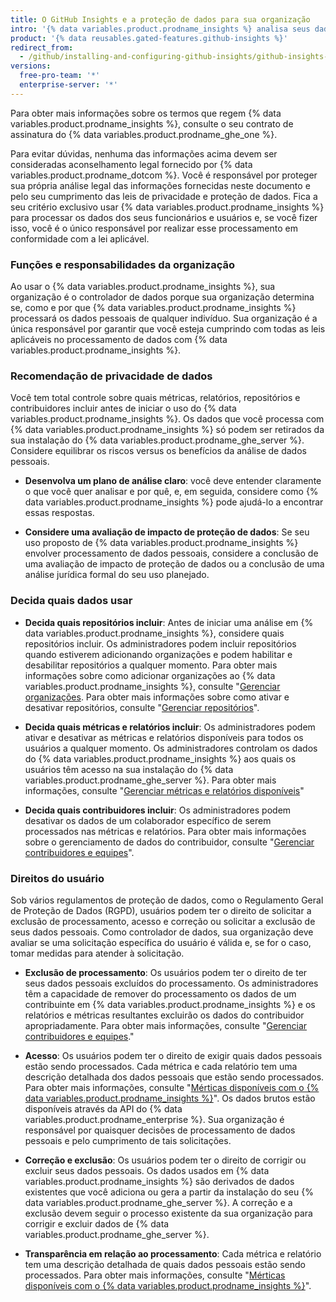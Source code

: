 ```yaml
---
title: O GitHub Insights e a proteção de dados para sua organização
intro: '{% data variables.product.prodname_insights %} analisa seus dados {% data variables.product.prodname_ghe_server %}. Esses dados podem incluir dados pessoais de indivíduos em sua organização que podem ter o direito de entender como esses dados pessoais estão sendo usados.'
product: '{% data reusables.gated-features.github-insights %}'
redirect_from:
  - /github/installing-and-configuring-github-insights/github-insights-and-data-protection-for-your-organization
versions:
  free-pro-team: '*'
  enterprise-server: '*'
---
```


Para obter mais informações sobre os termos que regem {% data variables.product.prodname_insights %}, consulte o seu contrato de assinatura do {% data variables.product.prodname_ghe_one %}.

Para evitar dúvidas, nenhuma das informações acima devem ser consideradas aconselhamento legal fornecido por {% data variables.product.prodname_dotcom %}. Você é responsável por proteger sua própria análise legal das informações fornecidas neste documento e pelo seu cumprimento das leis de privacidade e proteção de dados. Fica a seu critério exclusivo usar {% data variables.product.prodname_insights %} para processar os dados dos seus funcionários e usuários e, se você fizer isso, você é o único responsável por realizar esse processamento em conformidade com a lei aplicável.

### Funções e responsabilidades da organização

Ao usar o {% data variables.product.prodname_insights %}, sua organização é o controlador de dados porque sua organização determina se, como e por que {% data variables.product.prodname_insights %} processará os dados pessoais de qualquer indivíduo. Sua organização é a única responsável por garantir que você esteja cumprindo com todas as leis aplicáveis no processamento de dados com {% data variables.product.prodname_insights %}.

### Recomendação de privacidade de dados

Você tem total controle sobre quais métricas, relatórios, repositórios e contribuidores incluir antes de iniciar o uso do {% data variables.product.prodname_insights %}. Os dados que você processa com {% data variables.product.prodname_insights %} só podem ser retirados da sua instalação do {% data variables.product.prodname_ghe_server %}. Considere equilibrar os riscos versus os benefícios da análise de dados pessoais.

- **Desenvolva um plano de análise claro**: você deve entender claramente o que você quer analisar e por quê, e, em seguida, considere como {% data variables.product.prodname_insights %} pode ajudá-lo a encontrar essas respostas.

- **Considere uma avaliação de impacto de proteção de dados**: Se seu uso proposto de {% data variables.product.prodname_insights %} envolver processamento de dados pessoais, considere a conclusão de uma avaliação de impacto de proteção de dados ou a conclusão de uma análise jurídica formal do seu uso planejado.

### Decida quais dados usar

- **Decida quais repositórios incluir**: Antes de iniciar uma análise em {% data variables.product.prodname_insights %}, considere quais repositórios incluir. Os administradores podem incluir repositórios quando estiverem adicionando organizações e podem habilitar e desabilitar repositórios a qualquer momento. Para obter mais informações sobre como adicionar organizações ao {% data variables.product.prodname_insights %}, consulte "[Gerenciar organizações](/insights/installing-and-configuring-github-insights/managing-organizations). Para obter mais informações sobre como ativar e desativar repositórios, consulte "[Gerenciar repositórios](/insights/installing-and-configuring-github-insights/managing-repositories)".

- **Decida quais métricas e relatórios incluir**: Os administradores podem ativar e desativar as métricas e relatórios disponíveis para todos os usuários a qualquer momento. Os administradores controlam os dados do {% data variables.product.prodname_insights %} aos quais os usuários têm acesso na sua instalação do {% data variables.product.prodname_ghe_server %}. Para obter mais informações, consulte "[Gerenciar métricas e relatórios disponíveis](/insights/installing-and-configuring-github-insights/managing-available-metrics-and-reports)"

- **Decida quais contribuidores incluir**: Os administradores podem desativar os dados de um colaborador específico de serem processados nas métricas e relatórios. Para obter mais informações sobre o gerenciamento de dados do contribuidor, consulte "[Gerenciar contribuidores e equipes](/insights/installing-and-configuring-github-insights/managing-contributors-and-teams)".

### Direitos do usuário

Sob vários regulamentos de proteção de dados, como o Regulamento Geral de Proteção de Dados (RGPD), usuários podem ter o direito de solicitar a exclusão de processamento, acesso e correção ou solicitar a exclusão de seus dados pessoais. Como controlador de dados, sua organização deve avaliar se uma solicitação específica do usuário é válida e, se for o caso, tomar medidas para atender à solicitação.

- **Exclusão de processamento**: Os usuários podem ter o direito de ter seus dados pessoais excluídos do processamento. Os administradores têm a capacidade de remover do processamento os dados de um contribuinte em {% data variables.product.prodname_insights %} e os relatórios e métricas resultantes excluirão os dados do contribuidor apropriadamente. Para obter mais informações, consulte "[Gerenciar contribuidores e equipes](/insights/installing-and-configuring-github-insights/managing-contributors-and-teams)."

- **Acesso**: Os usuários podem ter o direito de exigir quais dados pessoais estão sendo processados. Cada métrica e cada relatório tem uma descrição detalhada dos dados pessoais que estão sendo processados. Para obter mais informações, consulte "[Mérticas disponíveis com o {% data variables.product.prodname_insights %}](/insights/exploring-your-usage-of-github-enterprise/metrics-available-with-github-insights)". Os dados brutos estão disponíveis através da API do {% data variables.product.prodname_enterprise %}. Sua organização é responsável por quaisquer decisões de processamento de dados pessoais e pelo cumprimento de tais solicitações.

- **Correção e exclusão**: Os usuários podem ter o direito de corrigir ou excluir seus dados pessoais. Os dados usados em {% data variables.product.prodname_insights %} são derivados de  dados existentes que você adiciona ou gera a partir da instalação do seu {% data variables.product.prodname_ghe_server %}. A correção e a exclusão devem seguir o processo existente da sua organização para corrigir e excluir dados de {% data variables.product.prodname_ghe_server %}.

- **Transparência em relação ao processamento**: Cada métrica e relatório tem uma descrição detalhada de quais dados pessoais estão sendo processados. Para obter mais informações, consulte "[Mérticas disponíveis com o {% data variables.product.prodname_insights %}](/insights/exploring-your-usage-of-github-enterprise/metrics-available-with-github-insights)".
